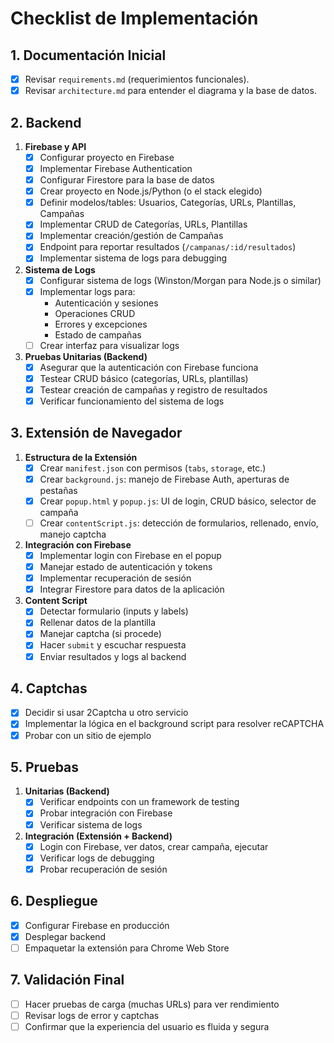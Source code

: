 # Checklist de Implementación

## 1. Documentación Inicial

- [x] Revisar `requirements.md` (requerimientos funcionales).  
- [x] Revisar `architecture.md` para entender el diagrama y la base de datos.  

## 2. Backend

1. **Firebase y API**  
   - [x] Configurar proyecto en Firebase
   - [x] Implementar Firebase Authentication
   - [x] Configurar Firestore para la base de datos
   - [x] Crear proyecto en Node.js/Python (o el stack elegido)
   - [x] Definir modelos/tables: Usuarios, Categorías, URLs, Plantillas, Campañas
   - [x] Implementar CRUD de Categorías, URLs, Plantillas
   - [x] Implementar creación/gestión de Campañas
   - [x] Endpoint para reportar resultados (`/campanas/:id/resultados`)
   - [x] Implementar sistema de logs para debugging

2. **Sistema de Logs**
   - [x] Configurar sistema de logs (Winston/Morgan para Node.js o similar)
   - [x] Implementar logs para:
     - Autenticación y sesiones
     - Operaciones CRUD
     - Errores y excepciones
     - Estado de campañas
   - [ ] Crear interfaz para visualizar logs

3. **Pruebas Unitarias (Backend)**  
   - [x] Asegurar que la autenticación con Firebase funciona
   - [x] Testear CRUD básico (categorías, URLs, plantillas)
   - [x] Testear creación de campañas y registro de resultados
   - [x] Verificar funcionamiento del sistema de logs

## 3. Extensión de Navegador

1. **Estructura de la Extensión**  
   - [x] Crear `manifest.json` con permisos (`tabs`, `storage`, etc.)
   - [x] Crear `background.js`: manejo de Firebase Auth, aperturas de pestañas
   - [x] Crear `popup.html` y `popup.js`: UI de login, CRUD básico, selector de campaña
   - [ ] Crear `contentScript.js`: detección de formularios, rellenado, envío, manejo captcha

2. **Integración con Firebase**  
   - [x] Implementar login con Firebase en el popup
   - [x] Manejar estado de autenticación y tokens
   - [x] Implementar recuperación de sesión
   - [x] Integrar Firestore para datos de la aplicación

3. **Content Script**  
   - [x] Detectar formulario (inputs y labels)
   - [x] Rellenar datos de la plantilla
   - [x] Manejar captcha (si procede)
   - [x] Hacer `submit` y escuchar respuesta
   - [x] Enviar resultados y logs al backend

## 4. Captchas

- [x] Decidir si usar 2Captcha u otro servicio
- [x] Implementar la lógica en el background script para resolver reCAPTCHA
- [x] Probar con un sitio de ejemplo

## 5. Pruebas

1. **Unitarias (Backend)**  
   - [x] Verificar endpoints con un framework de testing
   - [x] Probar integración con Firebase
   - [x] Verificar sistema de logs

2. **Integración (Extensión + Backend)**  
   - [x] Login con Firebase, ver datos, crear campaña, ejecutar
   - [x] Verificar logs de debugging
   - [x] Probar recuperación de sesión

## 6. Despliegue

- [x] Configurar Firebase en producción
- [x] Desplegar backend
- [ ] Empaquetar la extensión para Chrome Web Store

## 7. Validación Final

- [ ] Hacer pruebas de carga (muchas URLs) para ver rendimiento
- [ ] Revisar logs de error y captchas
- [ ] Confirmar que la experiencia del usuario es fluida y segura
